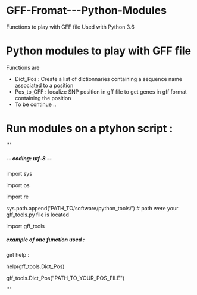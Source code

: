 # GFF-Fromat---Python-Modules
Functions to play with GFF file 
Used with Python 3.6

# Python modules to play with GFF file
Functions are
- Dict_Pos : Create a list of dictionnaries containing a sequence name associated to a position
- Pos_to_GFF : localize SNP position in gff file to get genes in gff format containing the position
- To be continue ..

  
# Run modules on a ptyhon script :
'''
##### -*- coding: utf-8 -*-

import sys

import os

import re

sys.path.append('PATH_TO/software/python_tools/') # path were your gff_tools.py file is located

import gff_tools

##### example of one function used :

get help :

help(gff_tools.Dict_Pos)

gff_tools.Dict_Pos("PATH_TO_YOUR_POS_FILE")

'''
